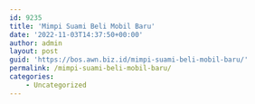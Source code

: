 ```yaml
---
id: 9235
title: 'Mimpi Suami Beli Mobil Baru'
date: '2022-11-03T14:37:50+00:00'
author: admin
layout: post
guid: 'https://bos.awn.biz.id/mimpi-suami-beli-mobil-baru/'
permalink: /mimpi-suami-beli-mobil-baru/
categories:
    - Uncategorized
---
```


